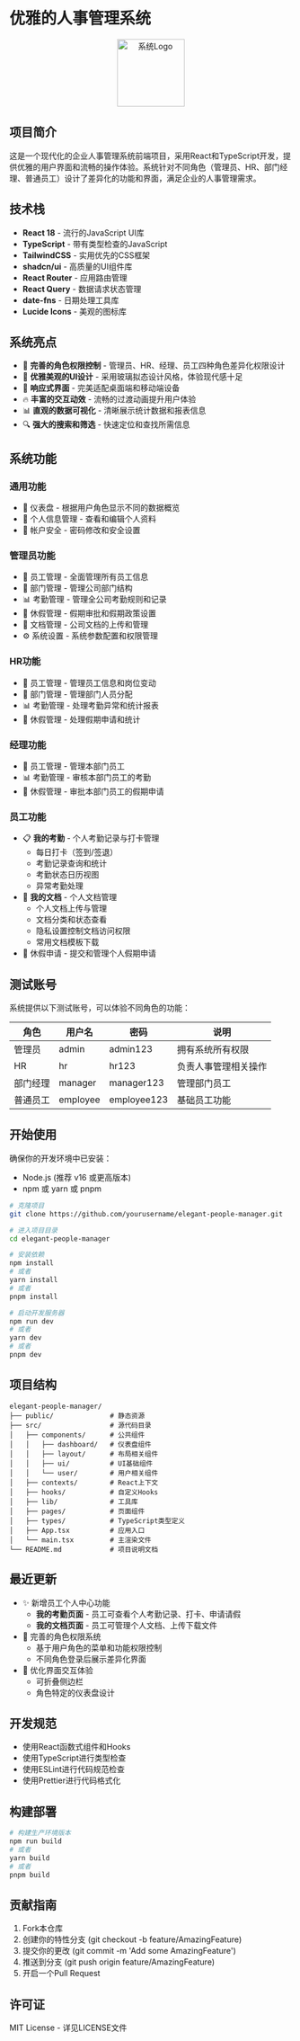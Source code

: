 # 优雅的人事管理系统

<div align="center">
  <img src="public/logo.png" alt="系统Logo" width="120">
</div>

## 项目简介

这是一个现代化的企业人事管理系统前端项目，采用React和TypeScript开发，提供优雅的用户界面和流畅的操作体验。系统针对不同角色（管理员、HR、部门经理、普通员工）设计了差异化的功能和界面，满足企业的人事管理需求。

## 技术栈

- **React 18** - 流行的JavaScript UI库
- **TypeScript** - 带有类型检查的JavaScript
- **TailwindCSS** - 实用优先的CSS框架
- **shadcn/ui** - 高质量的UI组件库
- **React Router** - 应用路由管理
- **React Query** - 数据请求状态管理
- **date-fns** - 日期处理工具库
- **Lucide Icons** - 美观的图标库

## 系统亮点

- 🔐 **完善的角色权限控制** - 管理员、HR、经理、员工四种角色差异化权限设计
- 🌈 **优雅美观的UI设计** - 采用玻璃拟态设计风格，体验现代感十足
- 📱 **响应式界面** - 完美适配桌面端和移动端设备
- 🔥 **丰富的交互动效** - 流畅的过渡动画提升用户体验
- 📊 **直观的数据可视化** - 清晰展示统计数据和报表信息
- 🔍 **强大的搜索和筛选** - 快速定位和查找所需信息

## 系统功能

### 通用功能
- 📝 仪表盘 - 根据用户角色显示不同的数据概览
- 👤 个人信息管理 - 查看和编辑个人资料
- 🔐 帐户安全 - 密码修改和安全设置

### 管理员功能
- 👥 员工管理 - 全面管理所有员工信息
- 🏢 部门管理 - 管理公司部门结构
- 📊 考勤管理 - 管理全公司考勤规则和记录
- 📅 休假管理 - 假期审批和假期政策设置
- 📑 文档管理 - 公司文档的上传和管理
- ⚙️ 系统设置 - 系统参数配置和权限管理

### HR功能
- 👥 员工管理 - 管理员工信息和岗位变动
- 🏢 部门管理 - 管理部门人员分配
- 📊 考勤管理 - 处理考勤异常和统计报表
- 📅 休假管理 - 处理假期申请和统计

### 经理功能
- 👥 员工管理 - 管理本部门员工
- 📊 考勤管理 - 审核本部门员工的考勤
- 📅 休假管理 - 审批本部门员工的假期申请

### 员工功能
- 📋 **我的考勤** - 个人考勤记录与打卡管理
  - 每日打卡（签到/签退）
  - 考勤记录查询和统计
  - 考勤状态日历视图
  - 异常考勤处理
- 📁 **我的文档** - 个人文档管理
  - 个人文档上传与管理
  - 文档分类和状态查看
  - 隐私设置控制文档访问权限
  - 常用文档模板下载
- 📅 休假申请 - 提交和管理个人假期申请

## 测试账号

系统提供以下测试账号，可以体验不同角色的功能：

| 角色 | 用户名 | 密码 | 说明 |
|------|---------|---------|---------|
| 管理员 | admin | admin123 | 拥有系统所有权限 |
| HR | hr | hr123 | 负责人事管理相关操作 |
| 部门经理 | manager | manager123 | 管理部门员工 |
| 普通员工 | employee | employee123 | 基础员工功能 |

## 开始使用

确保你的开发环境中已安装：
- Node.js (推荐 v16 或更高版本)
- npm 或 yarn 或 pnpm

```bash
# 克隆项目
git clone https://github.com/yourusername/elegant-people-manager.git

# 进入项目目录
cd elegant-people-manager

# 安装依赖
npm install
# 或者
yarn install
# 或者
pnpm install

# 启动开发服务器
npm run dev
# 或者
yarn dev
# 或者
pnpm dev
```

## 项目结构

```
elegant-people-manager/
├── public/              # 静态资源
├── src/                 # 源代码目录
│   ├── components/      # 公共组件
│   │   ├── dashboard/   # 仪表盘组件
│   │   ├── layout/      # 布局相关组件
│   │   ├── ui/          # UI基础组件
│   │   └── user/        # 用户相关组件
│   ├── contexts/        # React上下文
│   ├── hooks/           # 自定义Hooks
│   ├── lib/             # 工具库
│   ├── pages/           # 页面组件
│   ├── types/           # TypeScript类型定义
│   ├── App.tsx          # 应用入口
│   └── main.tsx         # 主渲染文件
└── README.md            # 项目说明文档
```

## 最近更新

- ✨ 新增员工个人中心功能
  - **我的考勤页面** - 员工可查看个人考勤记录、打卡、申请请假
  - **我的文档页面** - 员工可管理个人文档、上传下载文件
- 🔐 完善的角色权限系统
  - 基于用户角色的菜单和功能权限控制
  - 不同角色登录后展示差异化界面
- 🎨 优化界面交互体验
  - 可折叠侧边栏
  - 角色特定的仪表盘设计

## 开发规范

- 使用React函数式组件和Hooks
- 使用TypeScript进行类型检查
- 使用ESLint进行代码规范检查
- 使用Prettier进行代码格式化

## 构建部署

```bash
# 构建生产环境版本
npm run build
# 或者
yarn build
# 或者
pnpm build
```

## 贡献指南

1. Fork本仓库
2. 创建你的特性分支 (git checkout -b feature/AmazingFeature)
3. 提交你的更改 (git commit -m 'Add some AmazingFeature')
4. 推送到分支 (git push origin feature/AmazingFeature)
5. 开启一个Pull Request

## 许可证

MIT License - 详见LICENSE文件
